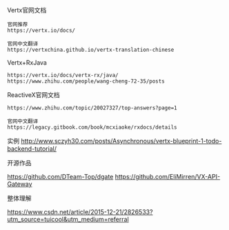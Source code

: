 




Vertx官网文档
    
    官网推荐
    https://vertx.io/docs/
    
    官网中文翻译
    https://vertxchina.github.io/vertx-translation-chinese


Vertx+RxJava

    https://vertx.io/docs/vertx-rx/java/
    https://www.zhihu.com/people/wang-cheng-72-35/posts



ReactiveX官网文档

    https://www.zhihu.com/topic/20027327/top-answers?page=1
    
    官网中文翻译
    https://legacy.gitbook.com/book/mcxiaoke/rxdocs/details




实例
http://www.sczyh30.com/posts/Asynchronous/vertx-blueprint-1-todo-backend-tutorial/




开源作品 

https://github.com/DTeam-Top/dgate
https://github.com/EliMirren/VX-API-Gateway




整体理解

https://www.csdn.net/article/2015-12-21/2826533?utm_source=tuicool&utm_medium=referral